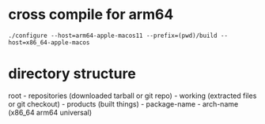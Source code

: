 #  cross compile for arm64
```
./configure --host=arm64-apple-macos11 --prefix=(pwd)/build --host=x86_64-apple-macos
```

# directory structure
root
 \- repositories (downloaded tarball or git repo)
 \- working (extracted files or git checkout)
 \- products (built things)
    \- package-name
       \- arch-name (x86_64 arm64 universal)
